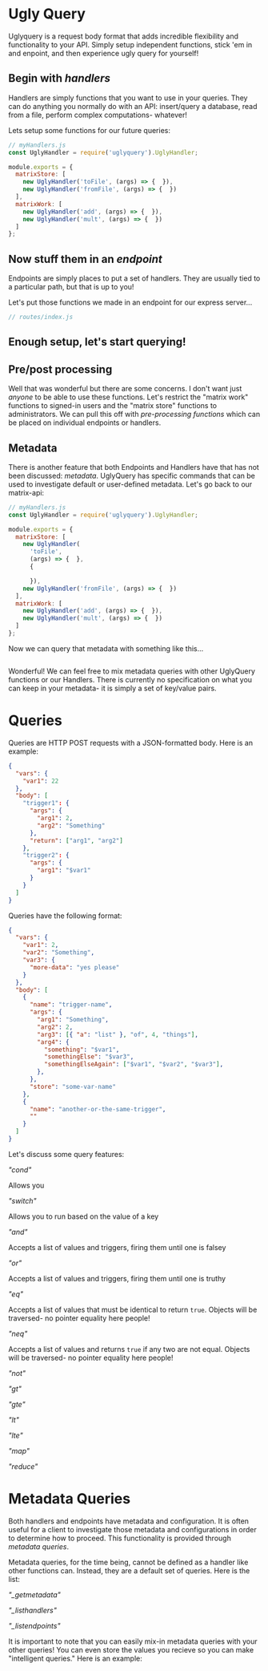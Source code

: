 # Ugly Query

Uglyquery is a request body format that adds incredible flexibility and functionality to your API. Simply setup
independent functions, stick 'em in and enpoint, and then experience ugly query for yourself!

## Begin with _handlers_

Handlers are simply functions that you want to use in your queries. They can do anything you normally do with
an API: insert/query a database, read from a file, perform complex computations- whatever! 

Lets setup some functions for our future queries:

```javascript
// myHandlers.js
const UglyHandler = require('uglyquery').UglyHandler;

module.exports = {
  matrixStore: [
    new UglyHandler('toFile', (args) => {  }),
    new UglyHandler('fromFile', (args) => {  })
  ],
  matrixWork: [
    new UglyHandler('add', (args) => {  }),
    new UglyHandler('mult', (args) => {  })
  ]
};
```

## Now stuff them in an _endpoint_

Endpoints are simply places to put a set of handlers. They are usually tied to a particular path, but that is
up to you!

Let's put those functions we made in an endpoint for our express server...

```javascript
// routes/index.js
```

## Enough setup, let's start querying!


## Pre/post processing

Well that was wonderful but there are some concerns. I don't want just _anyone_ to be able to use these functions.
Let's restrict the "matrix work" functions to signed-in users and the "matrix store" functions to administrators.
We can pull this off with _pre-processing functions_ which can be placed on individual endpoints or handlers.



## Metadata

There is another feature that both Endpoints and Handlers have that has not been discussed: _metadata_. UglyQuery
has specific commands that can be used to investigate default or user-defined metadata. Let's go back to our
matrix-api:

```javascript
// myHandlers.js
const UglyHandler = require('uglyquery').UglyHandler;

module.exports = {
  matrixStore: [
    new UglyHandler(
      'toFile',
      (args) => {  },
      {

      }),
    new UglyHandler('fromFile', (args) => {  })
  ],
  matrixWork: [
    new UglyHandler('add', (args) => {  }),
    new UglyHandler('mult', (args) => {  })
  ]
};
```

Now we can query that metadata with something like this...

```sh
```

Wonderful! We can feel free to mix metadata queries with other UglyQuery functions or our Handlers. There is
currently no specification on what you can keep in your metadata- it is simply a set of key/value pairs.

# Queries

Queries are HTTP POST requests with a JSON-formatted body. Here is an example:

```json
{
  "vars": {
    "var1": 22
  },
  "body": [
    "trigger1": {
      "args": {
        "arg1": 2,
        "arg2": "Something"
      },
      "return": ["arg1", "arg2"]
    },
    "trigger2": {
      "args": {
        "arg1": "$var1"
      }
    }
  ]
}
```

Queries have the following format:

```json
{
  "vars": {
    "var1": 2,
    "var2": "Something",
    "var3": {
      "more-data": "yes please"
    }
  },
  "body": [
    {
      "name": "trigger-name",
      "args": {
        "arg1": "Something",
        "arg2": 2,
        "arg3": [{ "a": "list" }, "of", 4, "things"],
        "arg4": {
          "something": "$var1",
          "somethingElse": "$var3",
          "somethingElseAgain": ["$var1", "$var2", "$var3"],
        },
      },
      "store": "some-var-name"
    },
    {
      "name": "another-or-the-same-trigger",
      ""
    }
  ]
}
```

Let's discuss some query features:

*"cond"*

Allows you 

*"switch"*

Allows you to run based on the value of a key

*"and"*

Accepts a list of values and triggers, firing them until one is falsey

*"or"*

Accepts a list of values and triggers, firing them until one is truthy

*"eq"*

Accepts a list of values that must be identical to return `true`. Objects will
be traversed- no pointer equality here people!

*"neq"*

Accepts a list of values and returns `true` if any two are not equal. Objects
will be traversed- no pointer equality here people!

*"not"*

*"gt"*

*"gte"*

*"lt"*

*"lte"*

*"map"*

*"reduce"*

# Metadata Queries

Both handlers and endpoints have metadata and configuration. It is often useful
for a client to investigate those metadata and configurations in order to
determine how to proceed. This functionality is provided through _metadata 
queries_.

Metadata queries, for the time being, cannot be defined as a handler like other
functions can. Instead, they are a default set of queries. Here is the list:

*"\_getmetadata"*

*"\_listhandlers"*

*"\_listendpoints"*

It is important to note that you can easily mix-in metadata queries with your 
other queries! You can even store the values you recieve so you can make
"intelligent queries." Here is an example:

```json

```
